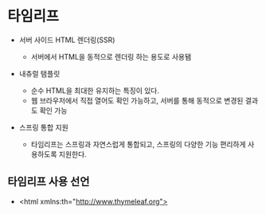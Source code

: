 # 타임리프

- 서버 사이드 HTML 렌더링(SSR)
  - 서버에서 HTML을 동적으로 렌더링 하는 용도로 사용됌
  
- 내츄럴 탬플릿
  - 순수 HTML을 최대한 유지하는 특징이 있다.
  - 웹 브라우저에서 직접 열어도 확인 가능하고, 서버를 통해 동적으로 변경된 결과도 확인 가능
  
- 스프링 통합 지원
  - 타임리프는 스프링과 자연스럽게 통합되고, 스프링의 다양한 기능 편리하게 사용하도록 지원한다.
  
  
## 타임리프 사용 선언

- \<html xmlns:th="http://www.thymeleaf.org">
